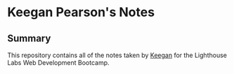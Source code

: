 # Keegan Pearson's Notes
## Summary

This repository contains all of the notes taken by [Keegan](https://github.com/keeganpearson) for the Lighthouse Labs Web Development Bootcamp.